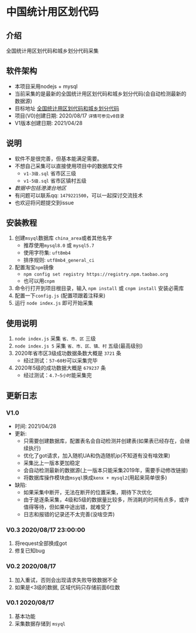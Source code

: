 # 中国统计用区划代码

## 介绍

全国统计用区划代码和城乡划分代码采集

## 软件架构

- 本项目采用nodejs + mysql
- 当前采集的是最新的全国统计用区划代码和城乡划分代码(会自动检测最新的数据源)
- 目标地址 [全国统计用区划代码和城乡划分代码](http://www.stats.gov.cn/tjsj/tjbz/tjyqhdmhcxhfdm/)
- 项目(V0)创建日期: 2020/08/17 `详情可参见v0目录`
- V1版本创建日期: 2021/04/28

## 说明

- 软件不是很完善，但基本能满足需要。
- 不想自己采集可以直接使用项目中的数据库文件
    - `v1-3级.sql`  省市区三级
    - `v1-5级.sql`  省市区镇村五级
- *数据中包括港澳台地区*
- 有问题可以联系qq: `1479221500`，可以一起探讨交流技术
- 也欢迎将问题提交到issue

## 安装教程

1. 创建`msyql`数据库 `china_area`或者其他名字
    - 推荐使用`mysql8.0` 或 `mysql5.7`
    - 使用字符集: `uft8mb4`
    - 排序规则: `utf8mb4_general_ci`
3. 配置淘宝`npm`镜像 
    - `npm config set registry https://registry.npm.taobao.org` 
    - 也可以用`cnpm`
4. 命令行打开到项目根目录，输入 `npm install` 或 `cnpm install` 安装必需库
5. 配置一下`config.js` (配置项跟着注释来)
6. 运行 `node index.js` 即可开始采集

## 使用说明

1. `node index.js` 采集 `省、市、区` 三级
2. `node index.js 5` 采集 `省、市、区、镇、村` 五级(最高级别)
3. 2020年省市区3级成功数据条数大概是 `3721` 条
    - 经过测试：`57~60秒`可以采集完毕
4. 2020年5级的成功数据大概是 `679237` 条
    - 经过测试：`4.7~5小时`能采集完


## 更新日志

### V1.0

- 时间: 2021/04/28
- 更新:
    - 只需要创建数据库，配置表名会自动检测并创建表(如果表已经存在，会继续执行)
    - 优化了got请求，加入随机UA和伪造随机ip(不知道有没有啥效果)
    - 采集比上一版本更加稳定
    - 会自动检测最新的数据源(上一版本只能采集2019年，需要手动修改链接)
    - 将数据库操作模块由`msyql`换成`kenx + mysql2`(用起来简单很多)
- 缺陷:
    - 如果采集中断开，无法在断开的位置采集，期待下次优化
    - 由于是逐条采集，4级和5级的数据量比较多，所消耗的时间有点多，或许值得等待，但如果中途出错，就难受了
    - 日志和报错的记录还不太完善(没啥空弄)


### V0.3 2020/08/17 23:00:00

1. 将request全部换成got
2. 修复已知bug

### V0.2 2020/08/17

1. 加入重试，否则会出现请求失败导致数据不全
2. 如果是<3级的数据, 区域代码只存储前面6位数

### V0.1 2020/08/17
1. 基本功能
2. 采集数据存储到 `msyql`
